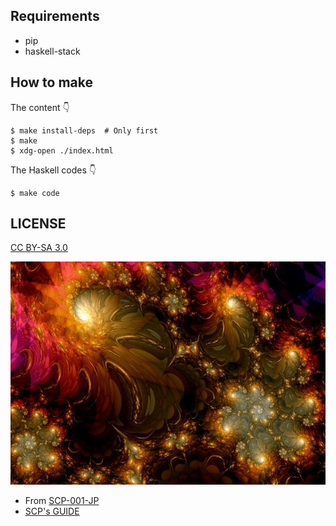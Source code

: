 ## Requirements

- pip
- haskell-stack

## How to make

The content :point_down:

```shell-session
$ make install-deps  # Only first
$ make
$ xdg-open ./index.html
```

The Haskell codes :point_down:

```shell-session
$ make code
```

## LICENSE

[CC BY-SA 3.0](https://creativecommons.org/licenses/by-sa/3.0/)

![reason](Where_Dreams_Are_Born_by_titiavanbeugen.jpg)

- From [SCP-001-JP](http://ja.scp-wiki.net/scp-001-jp)
- [SCP's GUIDE](http://ja.scp-wiki.net/licensing-guide)
